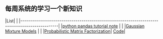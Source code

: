 ## 每周系统的学习一个新知识

|List|                           |
|-------------------------------------------------------------------------------------------------|
|[python pandas tutorial note](./Note/pandastutorial.md)       |       |
|[Gaussian Mixture Models](./Note/gmm.md)                          |        |
|[Probabilistic Matrix Factorization](https://people.eecs.berkeley.edu/~tinghuiz/papers/sdm12_kpmf.pdf)| [Code](./Note/pymc3.md)|
